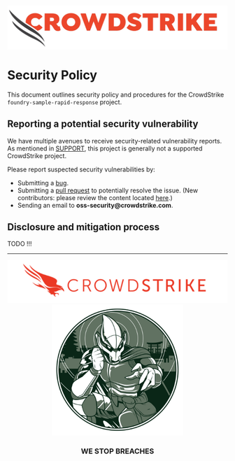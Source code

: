 ![CrowdStrike Falcon](/docs/asset/cs-logo.png?raw=true)

# Security Policy

This document outlines security policy and procedures for the CrowdStrike `foundry-sample-rapid-response` project.

## Reporting a potential security vulnerability

We have multiple avenues to receive security-related vulnerability reports.
As mentioned in [SUPPORT](https://github.com/CrowdStrike/foundry-sample-rapid-response/blob/main/SUPPORT.md), this project is generally not a supported CrowdStrike project.

Please report suspected security vulnerabilities by:

+ Submitting
  a [bug](https://github.com/CrowdStrike/foundry-sample-rapid-response/issues/new?assignees=&labels=bug+%3Abug%3A&template=bug_report.md&title=%5B+BUG+%5D+...).
+ Submitting a [pull request](https://github.com/CrowdStrike/foundry-sample-rapid-response/pulls) to potentially resolve the issue. (New
  contributors: please review the content
  located [here](https://github.com/CrowdStrike/foundry-sample-rapid-response/blob/main/CONTRIBUTING.md).)
+ Sending an email to __oss-security@crowdstrike.com__.

## Disclosure and mitigation process

TODO !!!

---

<p align="center"><img src="https://raw.githubusercontent.com/CrowdStrike/falconpy/main/docs/asset/cs-logo-footer.png"><BR/><img width="300px" src="https://raw.githubusercontent.com/CrowdStrike/falconpy/main/docs/asset/adversary-goblin-panda.png"></P>
<h3><P align="center">WE STOP BREACHES</P></h3>
